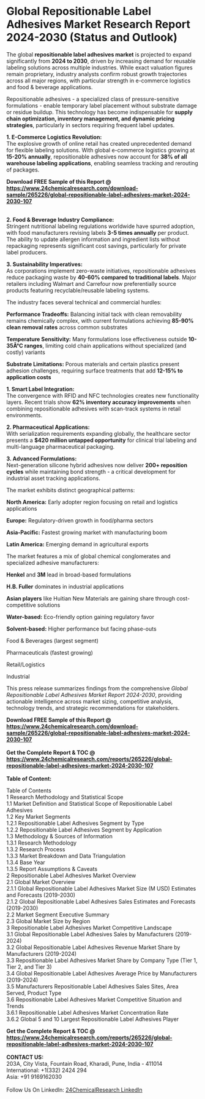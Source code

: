 <h1>Global Repositionable Label Adhesives Market Research Report 2024-2030 (Status and Outlook)</h1><p>The global <strong>repositionable label adhesives market</strong> is projected to expand significantly from <strong>2024 to 2030</strong>, driven by increasing demand for reusable labeling solutions across multiple industries. While exact valuation figures remain proprietary, industry analysts confirm robust growth trajectories across all major regions, with particular strength in e-commerce logistics and food &amp; beverage applications.</p><p>Repositionable adhesives - a specialized class of pressure-sensitive formulations - enable temporary label placement without substrate damage or residue buildup. This technology has become indispensable for <strong>supply chain optimization, inventory management, and dynamic pricing strategies</strong>, particularly in sectors requiring frequent label updates.</p><p><strong>1. E-Commerce Logistics Revolution:</strong><br>
The explosive growth of online retail has created unprecedented demand for flexible labeling solutions. With global e-commerce logistics growing at <strong>15-20% annually</strong>, repositionable adhesives now account for <strong>38% of all warehouse labeling applications</strong>, enabling seamless tracking and rerouting of packages.</p><div><b>Download FREE Sample of this Report @ 
            <a href="https://www.24chemicalresearch.com/download-sample/265226/global-repositionable-label-adhesives-market-2024-2030-107">
            https://www.24chemicalresearch.com/download-sample/265226/global-repositionable-label-adhesives-market-2024-2030-107</a></b></div><br><p><strong>2. Food &amp; Beverage Industry Compliance:</strong><br>
Stringent nutritional labeling regulations worldwide have spurred adoption, with food manufacturers revising labels <strong>3-5 times annually</strong> per product. The ability to update allergen information and ingredient lists without repackaging represents significant cost savings, particularly for private label producers.</p><p><strong>3. Sustainability Imperatives:</strong><br>
As corporations implement zero-waste initiatives, repositionable adhesives reduce packaging waste by <strong>40-60% compared to traditional labels</strong>. Major retailers including Walmart and Carrefour now preferentially source products featuring recyclable/reusable labeling systems.</p><p>The industry faces several technical and commercial hurdles:</p><p><strong>Performance Tradeoffs:</strong> Balancing initial tack with clean removability remains chemically complex, with current formulations achieving <strong>85-90% clean removal rates</strong> across common substrates</p><p><strong>Temperature Sensitivity:</strong> Many formulations lose effectiveness outside <strong>10-35Â°C ranges</strong>, limiting cold chain applications without specialized (and costly) variants</p><p><strong>Substrate Limitations:</strong> Porous materials and certain plastics present adhesion challenges, requiring surface treatments that add <strong>12-15% to application costs</strong></p><p><strong>1. Smart Label Integration:</strong><br>
The convergence with RFID and NFC technologies creates new functionality layers. Recent trials show <strong>62% inventory accuracy improvements</strong> when combining repositionable adhesives with scan-track systems in retail environments.</p><p><strong>2. Pharmaceutical Applications:</strong><br>
With serialization requirements expanding globally, the healthcare sector presents a <strong>$420 million untapped opportunity</strong> for clinical trial labeling and multi-language pharmaceutical packaging.</p><p><strong>3. Advanced Formulations:</strong><br>
Next-generation silicone hybrid adhesives now deliver <strong>200+ reposition cycles</strong> while maintaining bond strength - a critical development for industrial asset tracking applications.</p><p>The market exhibits distinct geographical patterns:</p><p><strong>North America:</strong> Early adopter region focusing on retail and logistics applications</p><p><strong>Europe:</strong> Regulatory-driven growth in food/pharma sectors</p><p><strong>Asia-Pacific:</strong> Fastest growing market with manufacturing boom</p><p><strong>Latin America:</strong> Emerging demand in agricultural exports</p><p>The market features a mix of global chemical conglomerates and specialized adhesive manufacturers: </p><p><strong>Henkel</strong> and <strong>3M</strong> lead in broad-based formulations</p><p><strong>H.B. Fuller</strong> dominates in industrial applications</p><p><strong>Asian players</strong> like Huitian New Materials are gaining share through cost-competitive solutions</p><p><strong>Water-based:</strong> Eco-friendly option gaining regulatory favor</p><p><strong>Solvent-based:</strong> Higher performance but facing phase-outs</p><p>Food &amp; Beverages (largest segment)</p><p>Pharmaceuticals (fastest growing)</p><p>Retail/Logistics</p><p>Industrial</p><p>This press release summarizes findings from the comprehensive <em>Global Repositionable Label Adhesives Market Report 2024-2030</em>, providing actionable intelligence across market sizing, competitive analysis, technology trends, and strategic recommendations for stakeholders.</p><div><b>Download FREE Sample of this Report @ 
            <a href="https://www.24chemicalresearch.com/download-sample/265226/global-repositionable-label-adhesives-market-2024-2030-107">
            https://www.24chemicalresearch.com/download-sample/265226/global-repositionable-label-adhesives-market-2024-2030-107</a></b></div><br><div><b>Get the Complete Report & TOC @ 
            <a href="https://www.24chemicalresearch.com/reports/265226/global-repositionable-label-adhesives-market-2024-2030-107">
            https://www.24chemicalresearch.com/reports/265226/global-repositionable-label-adhesives-market-2024-2030-107</a></b></div><br>
            <b>Table of Content:</b><p>Table of Contents<br />
1 Research Methodology and Statistical Scope<br />
1.1 Market Definition and Statistical Scope of Repositionable Label Adhesives<br />
1.2 Key Market Segments<br />
1.2.1 Repositionable Label Adhesives Segment by Type<br />
1.2.2 Repositionable Label Adhesives Segment by Application<br />
1.3 Methodology & Sources of Information<br />
1.3.1 Research Methodology<br />
1.3.2 Research Process<br />
1.3.3 Market Breakdown and Data Triangulation<br />
1.3.4 Base Year<br />
1.3.5 Report Assumptions & Caveats<br />
2 Repositionable Label Adhesives Market Overview<br />
2.1 Global Market Overview<br />
2.1.1 Global Repositionable Label Adhesives Market Size (M USD) Estimates and Forecasts (2019-2030)<br />
2.1.2 Global Repositionable Label Adhesives Sales Estimates and Forecasts (2019-2030)<br />
2.2 Market Segment Executive Summary<br />
2.3 Global Market Size by Region<br />
3 Repositionable Label Adhesives Market Competitive Landscape<br />
3.1 Global Repositionable Label Adhesives Sales by Manufacturers (2019-2024)<br />
3.2 Global Repositionable Label Adhesives Revenue Market Share by Manufacturers (2019-2024)<br />
3.3 Repositionable Label Adhesives Market Share by Company Type (Tier 1, Tier 2, and Tier 3)<br />
3.4 Global Repositionable Label Adhesives Average Price by Manufacturers (2019-2024)<br />
3.5 Manufacturers Repositionable Label Adhesives Sales Sites, Area Served, Product Type<br />
3.6 Repositionable Label Adhesives Market Competitive Situation and Trends<br />
3.6.1 Repositionable Label Adhesives Market Concentration Rate<br />
3.6.2 Global 5 and 10 Largest Repositionable Label Adhesives Player</p><div><b>Get the Complete Report & TOC @ 
            <a href="https://www.24chemicalresearch.com/reports/265226/global-repositionable-label-adhesives-market-2024-2030-107">
            https://www.24chemicalresearch.com/reports/265226/global-repositionable-label-adhesives-market-2024-2030-107</a></b></div><br><b>CONTACT US:</b><br>
            203A, City Vista, Fountain Road, Kharadi, Pune, India - 411014<br>
            International: +1(332) 2424 294<br>
            Asia: +91 9169162030 <br><br>
            Follow Us On LinkedIn: <a href="https://www.linkedin.com/company/24chemicalresearch/">24ChemicalResearch LinkedIn</a>